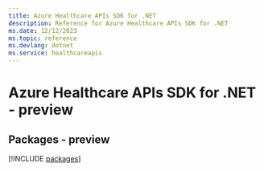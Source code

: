 ```yaml
---
title: Azure Healthcare APIs SDK for .NET
description: Reference for Azure Healthcare APIs SDK for .NET
ms.date: 12/12/2023
ms.topic: reference
ms.devlang: dotnet
ms.service: healthcareapis
---
```

# Azure Healthcare APIs SDK for .NET - preview
## Packages - preview
[!INCLUDE [packages](healthcare-apis-index.md)]
